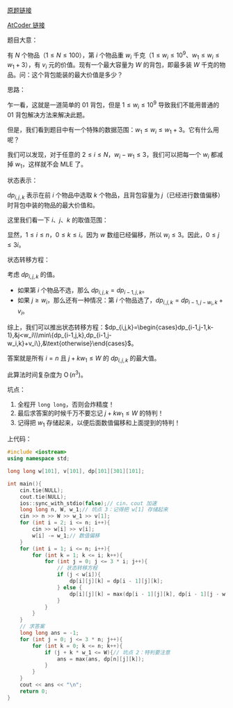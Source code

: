[原题链接](https://www.luogu.com.cn/problem/AT_arc073_b)

[AtCoder 链接](https://atcoder.jp/contests/abc060/tasks/arc073_b)

题目大意：

有 $N$ 个物品（$1\leq N\leq 100$），第 $i$ 个物品重 $w_i$ 千克（$1\leq w_i\leq 10^9$、$w_1\leq w_i\leq w_1+3$），有 $v_i$ 元的价值。现有一个最大容量为 $W$ 的背包，即最多装 $W$ 千克的物品。问：这个背包能装的最大价值是多少？

思路：

乍一看，这就是一道简单的 $01$ 背包，但是 $1\leq w_i\leq 10^9$ 导致我们不能用普通的 $01$ 背包解决方法来解决此题。

但是，我们看到题目中有一个特殊的数据范围：$w_1\leq w_i\leq w_1+3$。它有什么用呢？

我们可以发现，对于任意的 $2\leq i\leq N$，$w_i-w_1\leq 3$，我们可以把每一个 $w_i$ 都减掉 $w_1$，这样就不会 MLE 了。

状态表示：

$dp_{i,j,k}$ 表示在前 $i$ 个物品中选取 $k$ 个物品，且背包容量为 $j$（已经进行数值偏移）时背包中装的物品的最大价值和。

这里我们看一下 $i$、$j$、$k$ 的取值范围：

显然，$1\leq i\leq n$，$0\leq k\leq i$。因为 $w$ 数组已经偏移，所以 $w_i\leq 3$。因此，$0\leq j\leq 3i$。

状态转移方程：

考虑 $dp_{i,j,k}$ 的值。

- 如果第 $i$ 个物品不选，那么 $dp_{i,j,k}=dp_{i-1,j,k}$。
- 如果 $j\geq w_i$，那么还有一种情况：第 $i$ 个物品选了，$dp_{i,j,k}=dp_{i-1,j-w_i,k}+v_i$。

综上，我们可以推出状态转移方程：$dp_{i,j,k}=\begin{cases}dp_{i-1,j-1,k-1},&j<w_i\\\min\{dp_{i-1,j,k},dp_{i-1,j-w_i,k}+v_i\},&\text{otherwise}\end{cases}$。

答案就是所有 $i=n$ 且 $j+kw_1\leq W$ 的 $dp_{i,j,k}$ 的最大值。

此算法时间复杂度为 $\operatorname{O}(n^3)$。

坑点：

1. 全程开 ```long long```，否则会炸精度！
1. 最后求答案的时候千万不要忘记 $j+kw_1\leq W$ 的特判！
1. 记得把 $w_1$ 存储起来，以便后面数值偏移和上面提到的特判！

上代码：
```cpp
#include <iostream>
using namespace std;

long long w[101], v[101], dp[101][301][101];

int main(){
    cin.tie(NULL);
    cout.tie(NULL);
    ios::sync_with_stdio(false);// cin、cout 加速
    long long n, W, w_1;// 坑点 3：记得把 w[1] 存储起来
    cin >> n >> W >> w_1 >> v[1];
    for (int i = 2; i <= n; i++){
        cin >> w[i] >> v[i];
        w[i] -= w_1;// 数值偏移
    }
    for (int i = 1; i <= n; i++){
        for (int k = 1; k <= i; k++){
            for (int j = 0; j <= 3 * i; j++){
                // 状态转移方程
                if (j < w[i]){
                    dp[i][j][k] = dp[i - 1][j][k];
                } else {
                    dp[i][j][k] = max(dp[i - 1][j][k], dp[i - 1][j - w[i]][k - 1] + v[i]);
                }
            }
        }
    }
    // 求答案
    long long ans = -1;
    for (int j = 0; j <= 3 * n; j++){
        for (int k = 0; k <= n; k++){
            if (j + k * w_1 <= W){// 坑点 2：特判要注意
                ans = max(ans, dp[n][j][k]);
            }
        }
    }
    cout << ans << "\n";
    return 0;
}
```